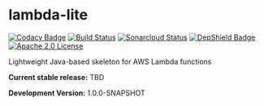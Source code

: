 # lambda-lite

[![Codacy Badge](https://api.codacy.com/project/badge/Grade/0f952b82bf1d4469bcddcbc202655278)](https://app.codacy.com/app/stepio/lambda-lite?utm_source=github.com&utm_medium=referral&utm_content=stepio/lambda-lite&utm_campaign=Badge_Grade_Dashboard)
[![Build Status](https://travis-ci.org/stepio/lambda-lite.svg?branch=master)](https://travis-ci.org/stepio/lambda-lite)
[![Sonarcloud Status](https://sonarcloud.io/api/project_badges/measure?project=stepio_aws-lambda-lite&metric=alert_status)](https://sonarcloud.io/dashboard?id=stepio_aws-lambda-lite)
[![DepShield Badge](https://depshield.sonatype.org/badges/stepio/lambda-lite/depshield.svg)](https://depshield.github.io)
[![Apache 2.0 License](https://img.shields.io/badge/license-Apache%202-blue.svg)](https://www.apache.org/licenses/LICENSE-2.0.txt)

Lightweight Java-based skeleton for AWS Lambda functions

**Current stable release:** TBD

**Development Version:** 1.0.0-SNAPSHOT
